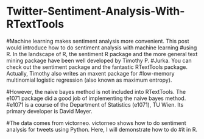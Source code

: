 # Twitter-Sentiment-Analysis-With-RTextTools
#Machine learning makes sentiment analysis more convenient. This post would introduce how to do sentiment analysis with machine learning #using R. In the landscape of R, the sentiment R package and the more general text mining package have been well developed by Timothy P. #Jurka. You can check out the sentiment package and the fantastic RTextTools package. Actually, Timothy also writes an maxent package for #low-memory multinomial logistic regression (also known as maximum entropy).

#However, the naive bayes method is not included into RTextTools. The e1071 package did a good job of implementing the naive bayes method. #e1071 is a course of the Department of Statistics (e1071), TU Wien. Its primary developer is David Meyer.

#The data comes from victorneo. victorneo shows how to do sentiment analysis for tweets using Python. Here, I will demonstrate how to do #it in R.

